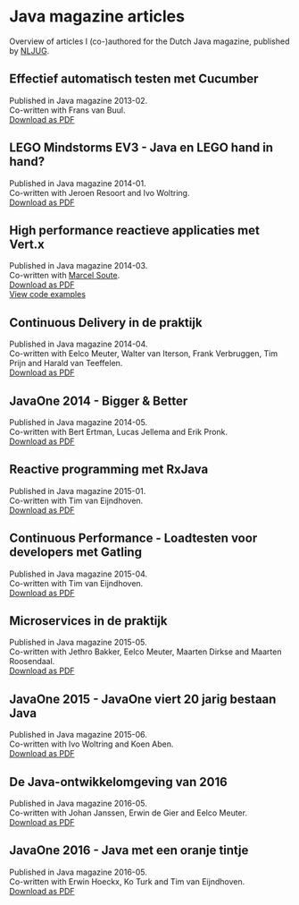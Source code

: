 # Java magazine articles
Overview of articles I (co-)authored for the Dutch Java magazine, published by [NLJUG](www.nljug.org).

## Effectief automatisch testen met Cucumber
Published in Java magazine 2013-02.  
Co-written with Frans van Buul.  
[Download as PDF](https://github.com/bertjan/javamagazine/raw/master/pdf/Java%20magazine%202013-02%20-%20Effectief%20automatisch%20testen%20met%20Cucumber.pdf)

## LEGO Mindstorms EV3 - Java en LEGO hand in hand?
Published in Java magazine 2014-01.  
Co-written with Jeroen Resoort and Ivo Woltring.  
[Download as PDF](https://github.com/bertjan/javamagazine/raw/master/pdf/Java%20magazine%202014-01%20-%20LEGO%20Mindstorms%20EV3.pdf)

## High performance reactieve applicaties met Vert.x
Published in Java magazine 2014-03.  
Co-written with [Marcel Soute](https://github.com/msoute).  
[Download as PDF](https://github.com/bertjan/javamagazine/raw/master/pdf/Java%20magazine%202014-03%20-%20High%20performance%20reactieve%20applicaties%20met%20Vert.x.pdf)  
[View code examples](https://github.com/msoute/javamagazine-vertx-examples)

## Continuous Delivery in de praktijk
Published in Java magazine 2014-04.  
Co-written with Eelco Meuter, Walter van Iterson, Frank Verbruggen, Tim Prijn and Harald van Teeffelen.  
[Download as PDF](https://github.com/bertjan/javamagazine/raw/master/pdf/Java%20magazine%202014-04%20-%20Continuous%20Delivery%20in%20de%20praktijk.pdf)

## JavaOne 2014 - Bigger & Better
Published in Java magazine 2014-05.  
Co-written with Bert Ertman, Lucas Jellema and Erik Pronk.  
[Download as PDF](https://github.com/bertjan/javamagazine/raw/master/pdf/Java%20magazine%202014-05%20-%20JavaOne.pdf)

## Reactive programming met RxJava
Published in Java magazine 2015-01.  
Co-written with Tim van Eijndhoven.  
[Download as PDF](https://github.com/bertjan/javamagazine/raw/master/pdf/Java%20magazine%202015-01%20-%20Reactive%20programming%20met%20RxJava.pdf)

## Continuous Performance - Loadtesten voor developers met Gatling
Published in Java magazine 2015-04.  
Co-written with Tim van Eijndhoven.  
[Download as PDF](https://github.com/bertjan/javamagazine/raw/master/pdf/Java%20magazine%202015-04%20-%20Continuous%20Performance.pdf)

## Microservices in de praktijk
Published in Java magazine 2015-05.  
Co-written with Jethro Bakker, Eelco Meuter, Maarten Dirkse and Maarten Roosendaal.  
[Download as PDF](https://github.com/bertjan/javamagazine/raw/master/pdf/Java%20magazine%202015-05%20-%20Microservices%20in%20de%20praktijk.pdf)

## JavaOne 2015 - JavaOne viert 20 jarig bestaan Java
Published in Java magazine 2015-06.  
Co-written with Ivo Woltring and Koen Aben.  
[Download as PDF](https://github.com/bertjan/javamagazine/raw/master/pdf/Java%20magazine%202015-06%20-%20JavaOne%20viert%2020%20jarig%20bestaan%20Java.pdf)

## De Java-ontwikkelomgeving van 2016
Published in Java magazine 2016-05.  
Co-written with Johan Janssen, Erwin de Gier and Eelco Meuter.  
[Download as PDF](https://github.com/bertjan/javamagazine/blob/master/pdf/Java%20magazine%202016-05%20-%20De%20Java-ontwikkelomgeving%20van%202016.pdf)

## JavaOne 2016 - Java met een oranje tintje
Published in Java magazine 2016-05.  
Co-written with Erwin Hoeckx, Ko Turk and Tim van Eijndhoven.  
[Download as PDF](https://github.com/bertjan/javamagazine/blob/master/pdf/Java%20magazine%202016-05%20-%20JavaOne%202016%20-%20Java%20met%20een%20oranje%20tintje.pdf)



